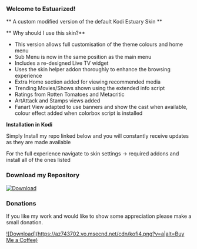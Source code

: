 
### Welcome to Estuarized!
** A custom modified version of the default Kodi Estuary Skin **

** Why should I use this skin?**

- This version allows full customisation of the theme colours and home menu
- Sub Menu is now in the same position as the main menu
- Includes a re-designed Live TV widget
- Uses the skin helper addon thoroughly to enhance the browsing experience
- Extra Home section added for viewing recommended media
- Trending Movies/Shows shown using the extended info script
- Ratings from Rotten Tomatoes and Metacritic
- ArtAttack and Stamps views added
- Fanart View adapted to use banners and show the cast when available, colour effect added when colorbox script is installed


**Installation in Kodi**

Simply Install my repo linked below and you will constantly receive updates as they are made available

For the full experience navigate to skin settings -> required addons and install all of the ones listed


### Download my Repository

[ ![Download](https://dl.dropboxusercontent.com/u/4689286/download-button.png) ](https://dl.dropboxusercontent.com/u/4689286/repository.im85288-1.0.0.zip)


### Donations
If you like my work and would like to show some appreciation please make a small donation.

[ ![Download](https://az743702.vo.msecnd.net/cdn/kofi4.png?v=a|alt=Buy Me a Coffee)](https://ko-fi.com/A1064DC)
